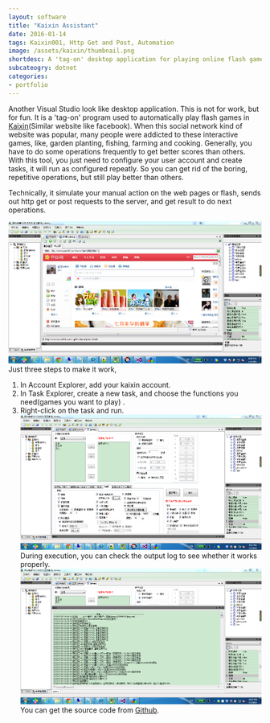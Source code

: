 ```yaml
---
layout: software
title: "Kaixin Assistant"
date: 2016-01-14
tags: Kaixin001, Http Get and Post, Automation
image: /assets/kaixin/thumbnail.png
shortdesc: A 'tag-on' desktop application for playing online flash games.
subcateogry: dotnet
categories:
- portfolio
---
```


Another Visual Studio look like desktop application. This is not for work, but for fun. It is a 'tag-on' program used to automatically play flash games in [Kaixin](http://www.kaixin001.com/ "Kaixin")(Similar website like facebook). When this social network kind of website was popular, many people were addicted to these interactive games, like, garden planting, fishing, farming and cooking. Generally, you have to do some operations frequently to get better scores than others. With this tool, you just need to configure your user account and create tasks, it will run as configured repeatly. So you can get rid of the boring, repetitive operations, but still play better than others.  

Technically, it simulate your manual action on the web pages or flash, sends out http get or post requests to the server, and get result to do next operations.  

![kaixin](/assets/kaixin/full.png "kaixin")  
Just three steps to make it work,  
1. In Account Explorer, add your kaixin account.  
2. In Task Explorer, create a new task, and choose the functions you need(games you want to play)  .
3. Right-click on the task and run.
![task](/assets/kaixin/task.png "task")  
During execution, you can check the output log to see whether it works properly.
![running](/assets/kaixin/running.png "running")  
You can get the source code from [Github](https://github.com/jojozhuang/Projects/tree/master/KaixinAssistant/Src "Source Code").
